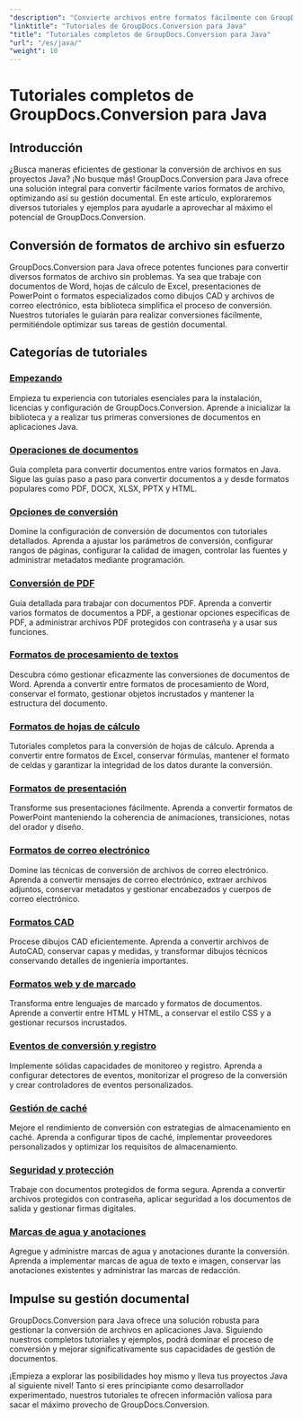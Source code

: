 ```yaml
---
"description": "Convierte archivos entre formatos fácilmente con GroupDocs.Conversion para Java. Optimiza la gestión de documentos con opciones personalizables."
"linktitle": "Tutoriales de GroupDocs.Conversion para Java"
"title": "Tutoriales completos de GroupDocs.Conversion para Java"
"url": "/es/java/"
"weight": 10
---
```


# Tutoriales completos de GroupDocs.Conversion para Java

## Introducción

¿Busca maneras eficientes de gestionar la conversión de archivos en sus proyectos Java? ¡No busque más! GroupDocs.Conversion para Java ofrece una solución integral para convertir fácilmente varios formatos de archivo, optimizando así su gestión documental. En este artículo, exploraremos diversos tutoriales y ejemplos para ayudarle a aprovechar al máximo el potencial de GroupDocs.Conversion.

## Conversión de formatos de archivo sin esfuerzo

GroupDocs.Conversion para Java ofrece potentes funciones para convertir diversos formatos de archivo sin problemas. Ya sea que trabaje con documentos de Word, hojas de cálculo de Excel, presentaciones de PowerPoint o formatos especializados como dibujos CAD y archivos de correo electrónico, esta biblioteca simplifica el proceso de conversión. Nuestros tutoriales le guiarán para realizar conversiones fácilmente, permitiéndole optimizar sus tareas de gestión documental.

## Categorías de tutoriales

### [Empezando](./getting-started/)
Empieza tu experiencia con tutoriales esenciales para la instalación, licencias y configuración de GroupDocs.Conversion. Aprende a inicializar la biblioteca y a realizar tus primeras conversiones de documentos en aplicaciones Java.

### [Operaciones de documentos](./document-operations/)
Guía completa para convertir documentos entre varios formatos en Java. Sigue las guías paso a paso para convertir documentos a y desde formatos populares como PDF, DOCX, XLSX, PPTX y HTML.

### [Opciones de conversión](./conversion-options/)
Domine la configuración de conversión de documentos con tutoriales detallados. Aprenda a ajustar los parámetros de conversión, configurar rangos de páginas, configurar la calidad de imagen, controlar las fuentes y administrar metadatos mediante programación.

### [Conversión de PDF](./pdf-conversion/)
Guía detallada para trabajar con documentos PDF. Aprenda a convertir varios formatos de documentos a PDF, a gestionar opciones específicas de PDF, a administrar archivos PDF protegidos con contraseña y a usar sus funciones.

### [Formatos de procesamiento de textos](./word-processing-formats/)
Descubra cómo gestionar eficazmente las conversiones de documentos de Word. Aprenda a convertir entre formatos de procesamiento de Word, conservar el formato, gestionar objetos incrustados y mantener la estructura del documento.

### [Formatos de hojas de cálculo](./spreadsheet-formats/)
Tutoriales completos para la conversión de hojas de cálculo. Aprenda a convertir entre formatos de Excel, conservar fórmulas, mantener el formato de celdas y garantizar la integridad de los datos durante la conversión.

### [Formatos de presentación](./presentation-formats/)
Transforme sus presentaciones fácilmente. Aprenda a convertir formatos de PowerPoint manteniendo la coherencia de animaciones, transiciones, notas del orador y diseño.

### [Formatos de correo electrónico](./email-formats/)
Domine las técnicas de conversión de archivos de correo electrónico. Aprenda a convertir mensajes de correo electrónico, extraer archivos adjuntos, conservar metadatos y gestionar encabezados y cuerpos de correo electrónico.

### [Formatos CAD](./cad-formats/)
Procese dibujos CAD eficientemente. Aprenda a convertir archivos de AutoCAD, conservar capas y medidas, y transformar dibujos técnicos conservando detalles de ingeniería importantes.

### [Formatos web y de marcado](./web-markup-formats/)
Transforma entre lenguajes de marcado y formatos de documentos. Aprende a convertir entre HTML y HTML, a conservar el estilo CSS y a gestionar recursos incrustados.

### [Eventos de conversión y registro](./conversion-events-logging/)
Implemente sólidas capacidades de monitoreo y registro. Aprenda a configurar detectores de eventos, monitorizar el progreso de la conversión y crear controladores de eventos personalizados.

### [Gestión de caché](./cache-management/)
Mejore el rendimiento de conversión con estrategias de almacenamiento en caché. Aprenda a configurar tipos de caché, implementar proveedores personalizados y optimizar los requisitos de almacenamiento.

### [Seguridad y protección](./security-protection/)
Trabaje con documentos protegidos de forma segura. Aprenda a convertir archivos protegidos con contraseña, aplicar seguridad a los documentos de salida y gestionar firmas digitales.

### [Marcas de agua y anotaciones](./watermarks-annotations/)
Agregue y administre marcas de agua y anotaciones durante la conversión. Aprenda a implementar marcas de agua de texto e imagen, conservar las anotaciones existentes y administrar las marcas de redacción.

## Impulse su gestión documental

GroupDocs.Conversion para Java ofrece una solución robusta para gestionar la conversión de archivos en aplicaciones Java. Siguiendo nuestros completos tutoriales y ejemplos, podrá dominar el proceso de conversión y mejorar significativamente sus capacidades de gestión de documentos.

¡Empieza a explorar las posibilidades hoy mismo y lleva tus proyectos Java al siguiente nivel! Tanto si eres principiante como desarrollador experimentado, nuestros tutoriales te ofrecen información valiosa para sacar el máximo provecho de GroupDocs.Conversion.